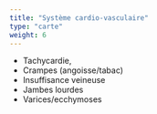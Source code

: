 ```yaml
---
title: "Système cardio-vasculaire"
type: "carte"
weight: 6
---
```


* Tachycardie,
* Crampes (angoisse/tabac)
* Insuffisance veineuse
* Jambes lourdes
* Varices/ecchymoses
